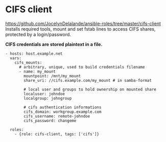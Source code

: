 CIFS client
===========
https://github.com/JocelynDelalande/ansible-roles/tree/master/cifs-client
Installs required tools, mount and set fstab lines to access CIFS shares,
 protected by a login/password.

**CIFS credentials are stored plaintext in a file.**

    - hosts: host.example.net
      vars:
        cifs_mounts:
          # arbitrary, unique, used to build credentials filename
          - name: my_mount
            mountpoint: /mnt/my_mount
            share_uri: //cifs.example.com/my_mount # in samba-format

            # local user and groups to hold ownership on mounted share
            localuser: johndoe
            localgroup: johngroup

            # cifs authentication informations
            cifs_domain: workgroup.example.com
            cifs_username: remote-johndoe
            cifs_password: changeme

      roles:
        - {role: cifs-client, tags: ['cifs']}

